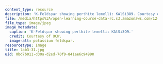 ```yaml
---
content_type: resource
description: 'K-Feldspar showing perthite lemelli: KAlSi3O9. Courtesy of OCW.'
file: /media/https%3A/open-learning-course-data-rc.s3.amazonaws.com/12-108-structure-of-earth-materials-fall-2004/0bd7b011d30ad2ed70f9841ae6c94990_lab3-31.jpg
file_type: image/jpeg
image_metadata:
  caption: 'K-Feldspar showing perthite lemelli: KAlSi3O9.'
  credit: Courtesy of OCW.
  image-alt: potassium feldspar.
resourcetype: Image
title: lab3-31.jpg
uid: 0bd7b011-d30a-d2ed-70f9-841ae6c94990
---
```

